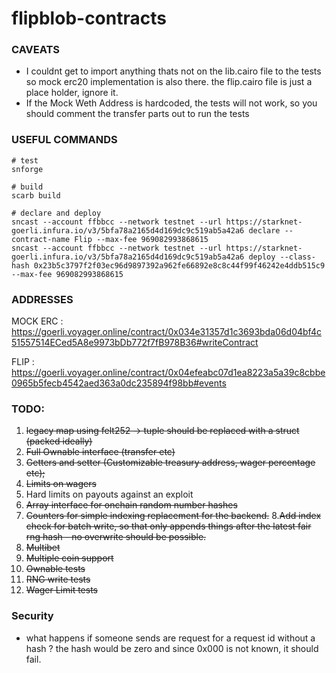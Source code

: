 # flipblob-contracts

### CAVEATS
* I couldnt get to import anything thats not on the lib.cairo file to the tests so mock erc20 implementation is also there. the flip.cairo file is just a place holder, ignore it. 
* If the Mock Weth Address is hardcoded, the tests will not work, so you should comment the transfer parts out to run the tests


### USEFUL COMMANDS
```
# test 
snforge

# build
scarb build

# declare and deploy
sncast --account ffbbcc --network testnet --url https://starknet-goerli.infura.io/v3/5bfa78a2165d4d169dc9c519ab5a42a6 declare --contract-name Flip --max-fee 969082993868615
sncast --account ffbbcc --network testnet --url https://starknet-goerli.infura.io/v3/5bfa78a2165d4d169dc9c519ab5a42a6 deploy --class-hash 0x23b5c3797f2f03ec96d9897392a962fe66892e8c8c44f99f46242e4ddb515c9 --max-fee 969082993868615
```
### ADDRESSES

MOCK ERC : https://goerli.voyager.online/contract/0x034e31357d1c3693bda06d04bf4c51557514ECed5A8e9973bDb772f7fB978B36#writeContract

FLIP : https://goerli.voyager.online/contract/0x04efeabc07d1ea8223a5a39c8cbbe0965b5fecb4542aed363a0dc235894f98bb#events

### TODO:

1. ~~legacy map using felt252 -> tuple should be replaced with a struct (packed ideally)~~
2. ~~Full Ownable interface (transfer etc)~~
3. ~~Getters and setter (Customizable treasury address, wager percentage etc);~~
4. ~~Limits on wagers~~
5. Hard limits on payouts against an exploit
6. ~~Array interface for onchain random number hashes~~
7. ~~Counters for simple indexing replacement for the backend.~~
8.~~Add index check for batch write, so that only appends things after the latest fair rng hash - no overwrite should be possible.~~
9. ~~Multibet~~
10. ~~Multiple coin support~~
11. ~~Ownable tests~~
12. ~~RNG write tests~~
13. ~~Wager Limit tests~~

### Security 
* what happens if someone sends are request for a request id without a hash ? the hash would be zero and since 0x000 is not known, it should fail.

